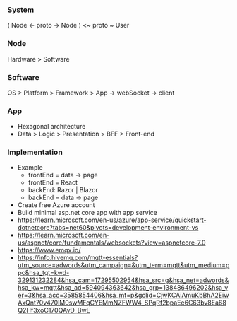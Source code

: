 ### System

( Node <- proto -> Node ) <~ proto ~ User

### Node

Hardware > Software

### Software

OS > Platform > Framework > App
 -> webSocket -> client

### App

* Hexagonal architecture
* Data > Logic > Presentation > BFF > Front-end

### Implementation

* Example
  * frontEnd = data -> page
  * frontEnd = React
  * backEnd: Razor | Blazor
  * backEnd = data -> page
* Create free Azure account
* Build minimal asp.net core app with app service
* https://learn.microsoft.com/en-us/azure/app-service/quickstart-dotnetcore?tabs=net60&pivots=development-environment-vs
* https://learn.microsoft.com/en-us/aspnet/core/fundamentals/websockets?view=aspnetcore-7.0
* https://www.emqx.io/
* https://info.hivemq.com/mqtt-essentials?utm_source=adwords&utm_campaign=&utm_term=mqtt&utm_medium=ppc&hsa_tgt=kwd-329131232284&hsa_cam=17295502954&hsa_src=g&hsa_net=adwords&hsa_kw=mqtt&hsa_ad=594094363642&hsa_grp=138486496202&hsa_ver=3&hsa_acc=3585854406&hsa_mt=p&gclid=CjwKCAiAmuKbBhA2EiwAxQnt70v470lM0swMFqCYEMmNZFWW4_SPqRf2bpaEe6C63bv8Ea68Q2Hf3xoC170QAvD_BwE


